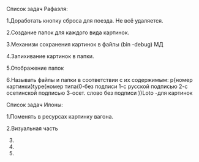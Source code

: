 Список задач Рафаэля:

1.Доработать кнопку сброса для поезда. Не всё удаляется.

2.Создание папок для каждого вида картинок.

3.Механизм сохранения картинок в файлы (bin -debug) МД

4.Запихивание картинок в папки.

5.Отображение папок 

6.Называть файлы и папки в соответствии с их содержимым:
p{номер картинки}type{номер типа(0-без подписи 1-с русской подписью 2-с осетинской подписью 3-осет. слово без подписи )}Loto -для картинок


Список задач Илоны:

1.Поменять в ресурсах картинку вагона.

2.Визуальная часть

3.

4.

5.
